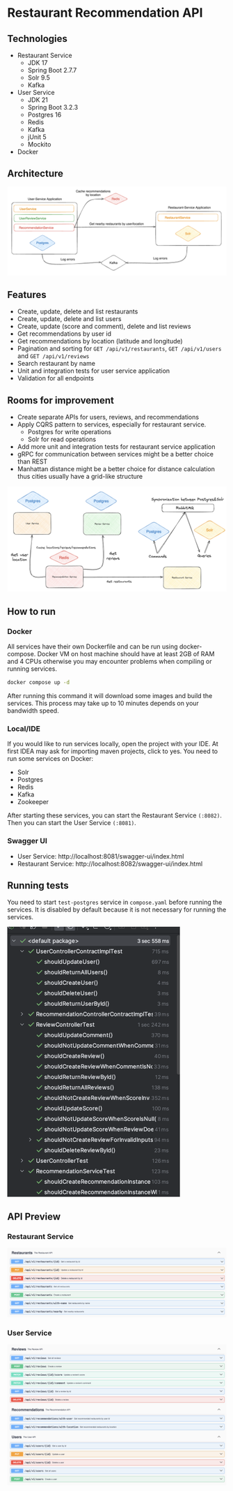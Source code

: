 # Restaurant Recommendation API

## Technologies

- Restaurant Service
    - JDK 17
    - Spring Boot 2.7.7
    - Solr 9.5
    - Kafka
- User Service
    - JDK 21
    - Spring Boot 3.2.3
    - Postgres 16
    - Redis
    - Kafka
    - jUnit 5
    - Mockito
- Docker

## Architecture

![architecture](./docs/architecture.png)

## Features

- Create, update, delete and list restaurants
- Create, update, delete and list users
- Create, update (score and comment), delete and list reviews
- Get recommendations by user id
- Get recommendations by location (latitude and longitude)
- Pagination and sorting for `GET /api/v1/restaurants`, `GET /api/v1/users` and `GET /api/v1/reviews`
- Search restaurant by name
- Unit and integration tests for user service application
- Validation for all endpoints

## Rooms for improvement
- Create separate APIs for users, reviews, and recommendations
- Apply CQRS pattern to services, especially for restaurant service.
    - Postgres for write operations
    - Solr for read operations
- Add more unit and integration tests for restaurant service application
- gRPC for communication between services might be a better choice than REST
- Manhattan distance might be a better choice for distance calculation thus cities usually have a grid-like structure

![improved architecture](./docs/improved-architecture.png)

## How to run

### Docker

All services have their own Dockerfile and can be run using docker-compose.
Docker VM on host machine should have at least 2GB of RAM and 4 CPUs otherwise you may encounter problems when compiling
or running services.

```bash
docker compose up -d
```

After running this command it will download some images and build the services.
This process may take up to 10 minutes depends on your bandwidth speed.

### Local/IDE

If you would like to run services locally, open the project with your IDE.
At first IDEA may ask for importing maven projects, click to yes.
You need to run some services on Docker:

- Solr
- Postgres
- Redis
- Kafka
- Zookeeper

After starting these services, you can start the Restaurant Service `(:8082)`.
Then you can start the User Service `(:8081)`.

### Swagger UI

- User Service: http://localhost:8081/swagger-ui/index.html
- Restaurant Service: http://localhost:8082/swagger-ui/index.html

## Running tests

You need to start `test-postgres` service in `compose.yaml` before running the services.
It is disabled by default because it is not necessary for running the services.

![test](./docs/tests.png)

## API Preview

### Restaurant Service

![restaurant endpoints](./docs/restaurant-service-endpoints.png)

### User Service

![user endpoints](./docs/user-service-endpoints.png)